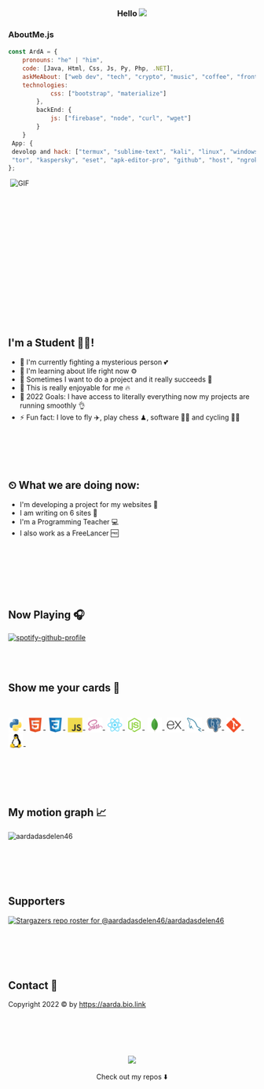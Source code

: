 ### <p align="center">**Hello** <img src="https://media.giphy.com/media/hvRJCLFzcasrR4ia7z/giphy.gif" width="25px">
 
 ### AboutMe.js

```javascript
const ArdA = {
    pronouns: "he" | "him",
    code: [Java, Html, Css, Js, Py, Php, .NET],
    askMeAbout: ["web dev", "tech", "crypto", "music", "coffee", "front-end", "back-end"],
    technologies: 
            css: ["bootstrap", "materialize"]
        },
        backEnd: {
            js: ["firebase", "node", "curl", "wget"]
        }        
    }
 App: {
 devolop and hack: ["termux", "sublime-text", "kali", "linux", "windows",
 "tor", "kaspersky", "eset", "apk-editor-pro", "github", "host", "ngrok"]
};
```

<img align="right" alt="GIF" src="https://github.com/abhisheknaiidu/abhisheknaiidu/blob/master/code.gif?raw=true" width="500" height="320" />



## I'm a Student 👨‍🎓!
- 🔭 I'm currently fighting a mysterious person 💕
- 🌱 I'm learning about life right now ⚙️
- 👯 Sometimes I want to do a project and it really succeeds 🎨
- 🤔 This is really enjoyable for me 🔥
- 🥅 2022 Goals: I have access to literally everything now my projects are running smoothly 👌
- ⚡ Fun fact: I love to fly ✈️, play chess ♟, software 👨‍💻 and cycling 🚴‍♀️

 <br>  <br>  <br>  <br>  
 
## ⏲ What we are doing now:
- I'm developing a project for my websites 🚀
- I am writing on 6 sites 📃
- I'm a Programming Teacher 💻
- I also work as a FreeLancer 🆓

<br />

 <br>  <br>  <br>  <br> 
 
 ## Now Playing 🎧
 


[![spotify-github-profile](https://spotify-github-profile.vercel.app/api/view?uid=31cfj7jlv5yasnrccj6226reow3e&cover_image=true&theme=novatorem&bar_color=09ff00&bar_color_cover=false)](https://open.spotify.com/playlist/1NcNJP3EryxnIROBaUdUQy?si=ee84502b79114fcb)
  <br>  <br>  <br>  <br> 
  

## Show me your cards 🔗
<br>


<img src=https://raw.githubusercontent.com/devicons/devicon/master/icons/python/python-original.svg alt=python width="30" height="30"/>- 
<img src=https://raw.githubusercontent.com/devicons/devicon/master/icons/html5/html5-original.svg alt=html5 width="30" height="30"/>- 
<img src=https://raw.githubusercontent.com/devicons/devicon/master/icons/css3/css3-original.svg alt=css3 width="30" height="30"/>- 
<img src=https://raw.githubusercontent.com/devicons/devicon/master/icons/javascript/javascript-original.svg alt=javascript width="30" height="30"/>- 
<img src=https://raw.githubusercontent.com/devicons/devicon/master/icons/sass/sass-original.svg alt=sass width="30" height="30"/>- 
<img src=https://raw.githubusercontent.com/devicons/devicon/master/icons/react/react-original.svg alt=react width="30" height="30"/>- 
<img src=https://raw.githubusercontent.com/devicons/devicon/master/icons/nodejs/nodejs-original.svg alt=nodejs width="30" height="30"/>- 
<img src=https://raw.githubusercontent.com/devicons/devicon/master/icons/mongodb/mongodb-original.svg alt=mongodb width="30" height="30"/>- 
<img src=https://raw.githubusercontent.com/devicons/devicon/master/icons/express/express-original.svg alt=express width="30" height="30"/>- 
<img src=https://raw.githubusercontent.com/devicons/devicon/master/icons/mysql/mysql-original.svg alt=express width="30" height="30"/>- 
<img src=https://raw.githubusercontent.com/devicons/devicon/master/icons/postgresql/postgresql-original.svg alt=express width="30" height="30"/>- 
<img src=https://raw.githubusercontent.com/devicons/devicon/master/icons/git/git-original.svg alt=git width="30" height="30"/>- 
<img src=https://raw.githubusercontent.com/devicons/devicon/master/icons/linux/linux-original.svg alt=linux width="30" height="30"/>- 
 </p>
 
 <br>  <br>  <br>  <br>  
 
 ## My motion graph 📈
 
<img height="180em" align="center" src="https://github-readme-stats.vercel.app/api?username=aardadasdelen46&show_icons=true&locale=en&theme=algolia&include_all_commits=true&count_private=true" alt="aardadasdelen46"/>

   <br>  <br>  <br>  <br> 
   
 ## Supporters
[![Stargazers repo roster for @aardadasdelen46/aardadasdelen46](https://reporoster.com/stars/aardadasdelen46/aardadasdelen46)](https://github.com/aardadasdelen46/aardadasdelen46/stargazers)

     
  <br>  <br>  <br>  <br> 
 
 ## Contact 📨
 Copyright 2022 ©️ by https://aarda.bio.link
    
  <br>  <br>  <br>  <br> 
   
 <p align="center"><a href="https://www.buymeacoffee.com/aarda"><img src="https://img.buymeacoffee.com/button-api/?text=Buy me a coffee&emoji=&slug=aarda&button_colour=BD5FFF&font_colour=ffffff&font_family=Lato&outline_colour=000000&coffee_colour=FFDD00" /></a>

<br/>



<p align="center">Check out my repos ⬇️

